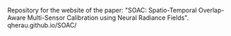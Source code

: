 Repository for the website of the paper: "SOAC: Spatio-Temporal Overlap-Aware Multi-Sensor Calibration using Neural Radiance Fields".       
qherau.github.io/SOAC/
